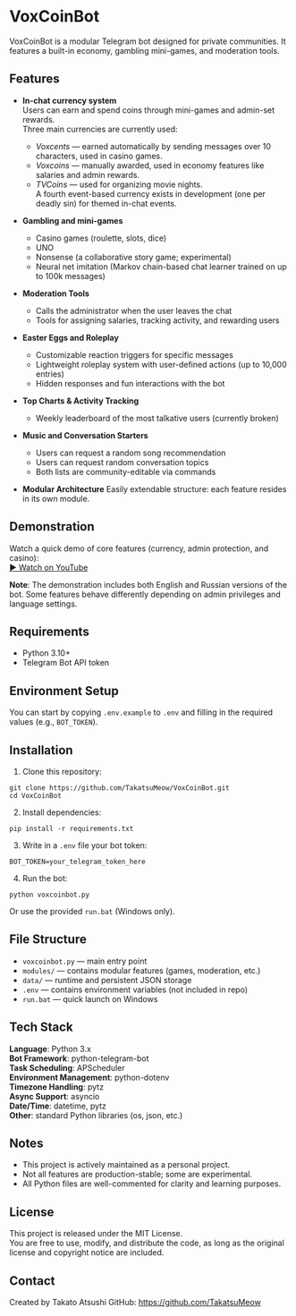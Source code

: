 # VoxCoinBot

VoxCoinBot is a modular Telegram bot designed for private communities. It features a built-in economy, gambling mini-games, and moderation tools.

## Features

- **In-chat currency system**  
  Users can earn and spend coins through mini-games and admin-set rewards.  
  Three main currencies are currently used:  
  - *Voxcents* — earned automatically by sending messages over 10 characters, used in casino games.  
  - *Voxcoins* — manually awarded, used in economy features like salaries and admin rewards.  
  - *TVCoins* — used for organizing movie nights.  
  A fourth event-based currency exists in development (one per deadly sin) for themed in-chat events.

- **Gambling and mini-games**
  - Casino games (roulette, slots, dice)
  - UNO
  - Nonsense (a collaborative story game; experimental)
  - Neural net imitation (Markov chain-based chat learner trained on up to 100k messages)

- **Moderation Tools**
  - Calls the administrator when the user leaves the chat
  - Tools for assigning salaries, tracking activity, and rewarding users

- **Easter Eggs and Roleplay**
  - Customizable reaction triggers for specific messages
  - Lightweight roleplay system with user-defined actions (up to 10,000 entries)
  - Hidden responses and fun interactions with the bot

- **Top Charts & Activity Tracking**
  - Weekly leaderboard of the most talkative users (currently broken)

- **Music and Conversation Starters**
  - Users can request a random song recommendation
  - Users can request random conversation topics
  - Both lists are community-editable via commands

- **Modular Architecture**
  Easily extendable structure: each feature resides in its own module.

## Demonstration

Watch a quick demo of core features (currency, admin protection, and casino):  
[▶️ Watch on YouTube](https://youtube.com/shorts/xf4u3fW7VUE?feature=share)

**Note**: The demonstration includes both English and Russian versions of the bot. Some features behave differently depending on admin privileges and language settings.

## Requirements

- Python 3.10+
- Telegram Bot API token

## Environment Setup

You can start by copying `.env.example` to `.env` and filling in the required values (e.g., `BOT_TOKEN`).

## Installation

1. Clone this repository:
```
git clone https://github.com/TakatsuMeow/VoxCoinBot.git
cd VoxCoinBot
```

2. Install dependencies:
```
pip install -r requirements.txt
```

3. Write in a `.env` file your bot token:
```
BOT_TOKEN=your_telegram_token_here
```

4. Run the bot:
```
python voxcoinbot.py
```

Or use the provided `run.bat` (Windows only).

## File Structure

- `voxcoinbot.py` — main entry point
- `modules/` — contains modular features (games, moderation, etc.)
- `data/` — runtime and persistent JSON storage
- `.env` — contains environment variables (not included in repo)
- `run.bat` — quick launch on Windows

## Tech Stack

**Language**: Python 3.x  
**Bot Framework**: python-telegram-bot  
**Task Scheduling**: APScheduler  
**Environment Management**: python-dotenv  
**Timezone Handling**: pytz  
**Async Support**: asyncio  
**Date/Time**: datetime, pytz  
**Other**: standard Python libraries (os, json, etc.)

## Notes

- This project is actively maintained as a personal project.
- Not all features are production-stable; some are experimental.
- All Python files are well-commented for clarity and learning purposes.

## License

This project is released under the MIT License.  
You are free to use, modify, and distribute the code, as long as the original license and copyright notice are included.

## Contact

Created by Takato Atsushi
GitHub: https://github.com/TakatsuMeow
